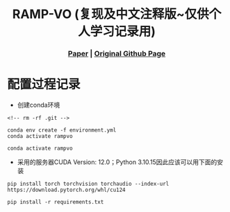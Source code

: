 [comment]: <> (# RAMP-VO)

<!-- PROJECT LOGO -->

<p align="center">

  <h1 align="center"> RAMP-VO (复现及中文注释版~仅供个人学习记录用)
  </h1>

[comment]: <> (  <h2 align="center">PAPER</h2>)
  <h3 align="center">
  <a href="https://rpg.ifi.uzh.ch/docs/IROS24_Pellerito.pdf" target="_blank">Paper</a> 
  | <a href="https://github.com/uzh-rpg/rampvo" target="_blank">Original Github Page</a>
  </h3>
  <div align="center"></div>

# 配置过程记录
* 创建conda环境
~~~
<!-- rm -rf .git -->

conda env create -f environment.yml
conda activate rampvo

conda activate rampvo 
~~~
* 采用的服务器CUDA Version: 12.0；Python 3.10.15因此应该可以用下面的安装
~~~
pip install torch torchvision torchaudio --index-url https://download.pytorch.org/whl/cu124

pip install -r requirements.txt
~~~